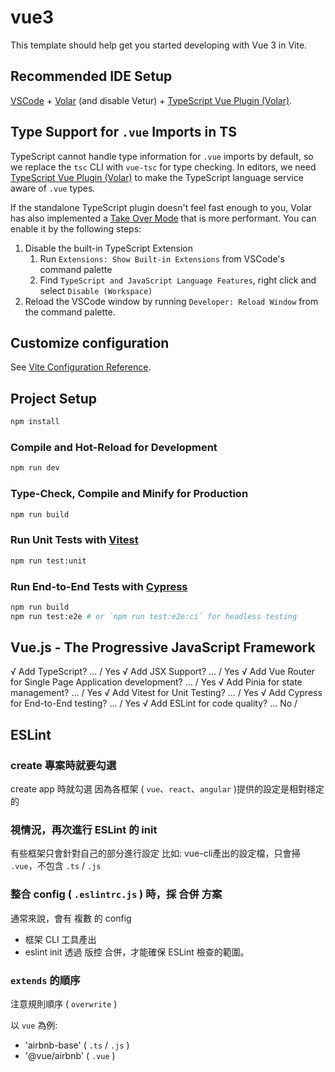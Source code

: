 # vue3

This template should help get you started developing with Vue 3 in Vite.

## Recommended IDE Setup

[VSCode](https://code.visualstudio.com/) + [Volar](https://marketplace.visualstudio.com/items?itemName=Vue.volar) (and disable Vetur) + [TypeScript Vue Plugin (Volar)](https://marketplace.visualstudio.com/items?itemName=Vue.vscode-typescript-vue-plugin).

## Type Support for `.vue` Imports in TS

TypeScript cannot handle type information for `.vue` imports by default, so we replace the `tsc` CLI with `vue-tsc` for type checking. In editors, we need [TypeScript Vue Plugin (Volar)](https://marketplace.visualstudio.com/items?itemName=Vue.vscode-typescript-vue-plugin) to make the TypeScript language service aware of `.vue` types.

If the standalone TypeScript plugin doesn't feel fast enough to you, Volar has also implemented a [Take Over Mode](https://github.com/johnsoncodehk/volar/discussions/471#discussioncomment-1361669) that is more performant. You can enable it by the following steps:

1. Disable the built-in TypeScript Extension
    1) Run `Extensions: Show Built-in Extensions` from VSCode's command palette
    2) Find `TypeScript and JavaScript Language Features`, right click and select `Disable (Workspace)`
2. Reload the VSCode window by running `Developer: Reload Window` from the command palette.

## Customize configuration

See [Vite Configuration Reference](https://vitejs.dev/config/).

## Project Setup

```sh
npm install
```

### Compile and Hot-Reload for Development

```sh
npm run dev
```

### Type-Check, Compile and Minify for Production

```sh
npm run build
```

### Run Unit Tests with [Vitest](https://vitest.dev/)

```sh
npm run test:unit
```

### Run End-to-End Tests with [Cypress](https://www.cypress.io/)

```sh
npm run build
npm run test:e2e # or `npm run test:e2e:ci` for headless testing
```

## Vue.js - The Progressive JavaScript Framework

√ Add TypeScript? ...  / Yes
√ Add JSX Support? ...  / Yes
√ Add Vue Router for Single Page Application development? ...  / Yes
√ Add Pinia for state management? ...  / Yes
√ Add Vitest for Unit Testing? ...  / Yes
√ Add Cypress for End-to-End testing? ...  / Yes
√ Add ESLint for code quality? ... No / 

## ESLint
### create 專案時就要勾選
create app 時就勾選
因為各框架 ( `vue`、`react`、`angular` )提供的設定是相對穩定的

### 視情況，再次進行 ESLint 的 init
有些框架只會針對自己的部分進行設定
比如:
vue-cli產出的設定檔，只會掃 `.vue`，不包含 `.ts` / `.js`

### 整合 config ( `.eslintrc.js` ) 時，採 合併 方案
通常來說，會有 複數 的 config
- 框架 CLI 工具產出
- eslint init
透過 版控 合併，才能確保 ESLint 檢查的範圍。

### `extends` 的順序
注意規則順序 ( `overwrite` )

以 `vue` 為例:
- 'airbnb-base' ( `.ts` / `.js` )
- '@vue/airbnb' ( `.vue` )